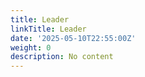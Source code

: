 ```yaml
---
title: Leader
linkTitle: Leader
date: '2025-05-10T22:55:00Z'
weight: 0
description: No content
---
```



